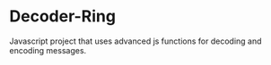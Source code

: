 # Decoder-Ring

Javascript project that uses advanced js functions for decoding and encoding messages.
